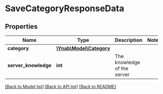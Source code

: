 # SaveCategoryResponseData

## Properties
Name | Type | Description | Notes
------------ | ------------- | ------------- | -------------
**category** | [**\Ynab\Model\Category**](Category.md) |  | 
**server_knowledge** | **int** | The knowledge of the server | 

[[Back to Model list]](../README.md#documentation-for-models) [[Back to API list]](../README.md#documentation-for-api-endpoints) [[Back to README]](../README.md)


